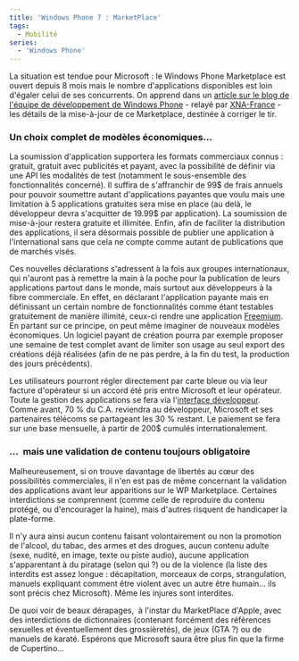 ```yaml
---
title: 'Windows Phone 7 : MarketPlace'
tags:
  - Mobilité
series:
  - 'Windows Phone'
---
```


La situation est tendue pour Microsoft&nbsp;: le Windows Phone Marketplace est
ouvert depuis 8 mois mais le nombre d'applications disponibles est loin d'égaler
celui de ses concurrents. On apprend dans un
[article sur le blog de l'équipe de développement de Windows Phone](http://web.archive.org/web/20120626073042///windowsteamblog.com:80/windows_phone/b/wpdev/archive/2010/06/07/new-policies-for-next-gen-windows-phone-marketplace.aspx) -
relayé par
[XNA-France](http://web.archive.org/web/20111112224153///xna-france.com:80/?p=221) -
les détails de la mise-à-jour de ce Marketplace, destinée à corriger le tir.

<!-- more -->

### Un choix complet de modèles économiques…

La soumission d'application supportera les formats commerciaux connus&nbsp;:
gratuit, gratuit avec publicités et payant, avec la possibilité de définir via
une API les modalités de test (notamment le sous-ensemble des fonctionnalités
concerné). Il suffira de s'affranchir de
99$ de frais annuels pour pouvoir soumettre autant d'applications payantes que voulu mais une limitation à 5 applications gratuites sera mise en place (au delà, le développeur devra s'acquitter de 19.99$
par application). La soumission de mise-à-jour restera gratuite et illimitée.
Enfin, afin de faciliter la distribution des applications, il sera désormais
possible de publier une application à l'international sans que cela ne compte
comme autant de publications que de marchés visés.

Ces nouvelles déclarations s'adressent à la fois aux groupes internationaux, qui
n'auront pas à remettre la main à la poche pour la publication de leurs
applications partout dans le monde, mais surtout aux développeurs à la fibre
commerciale. En effet, en déclarant l'application payante mais en définissant un
certain nombre de fonctionnalités comme étant testables gratuitement de manière
illimité, ceux-ci rendre une application
[Freemium](https://fr.wikipedia.org/wiki/Freemium 'Définition de "Freemium" dans Wikipédia Fr').
En partant sur ce principe, on peut même imaginer de nouveaux modèles
économiques. Un logiciel payant de création pourra par exemple proposer une
semaine de test complet avant de limiter son usage au seul export des créations
déjà réalisées (afin de ne pas perdre, à la fin du test, la production des jours
précédents).

Les utilisateurs pourront régler directement par carte bleue ou via leur facture
d'opérateur si un accord été pris entre Microsoft et leur opérateur. Toute la
gestion des applications se fera via
l'[interface développeur](http://developer.windowsphone.com 'Site Windows Phone dédié au développeurs')[](http://developer.windowsphone.com/).
Comme avant, 70 % du C.A. reviendra au développeur, Microsoft et ses partenaires
télécoms se partageant les 30 % restant. Le paiement se fera sur une base
mensuelle, à partir de 200\$ cumulés internationalement.

### …  mais une validation de contenu toujours obligatoire

Malheureusement, si on trouve davantage de libertés au cœur des possibilités
commerciales, il n'en est pas de même concernant la validation des applications
avant leur apparitions sur le WP Marketplace. Certaines interdictions se
comprennent (comme celle de reproduire du contenu protégé, ou d'encourager la
haine), mais d'autres risquent de handicaper la plate-forme.

Il n'y aura ainsi aucun contenu faisant volontairement ou non la promotion de
l'alcool, du tabac, des armes et des drogues, aucun contenu adulte (sexe,
nudité, en image, texte ou piste audio), aucune application s'apparentant à du
piratage (selon qui&nbsp;?) ou de la violence (la liste des interdits est assez
longue&nbsp;: décapitation, morceaux de corps, strangulation, manuels expliquant
comment être violent avec un autre être humain… ils sont précis chez Microsoft).
Même les injures sont interdites.

De quoi voir de beaux dérapages,  à l'instar du MarketPlace d'Apple, avec des
interdictions de dictionnaires (contenant forcément des références sexuelles et
éventuellement des grossièretés), de jeux (GTA&nbsp;?) ou de manuels de karaté.
Espérons que Microsoft saura être plus fin que la firme de Cupertino…
